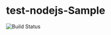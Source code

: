 # test-nodejs-Sample

![Build Status](https://codebuild.us-west-2.amazonaws.com/badges?uuid=eyJlbmNyeXB0ZWREYXRhIjoiQ3MrU1g4OHF4Y3MzTzRFMDk1ZXFiRHpZWWJQekh2cndGY1VQQStuR3NVajlEQzQ1RGpic253ckxRc2ppcUc5NVlYTlFBdWhjdWt6S1ViRjl1SWp1ZXl3PSIsIml2UGFyYW1ldGVyU3BlYyI6Imw5SzNSYlpySm5hZDduSWMiLCJtYXRlcmlhbFNldFNlcmlhbCI6MX0%3D&branch=master)
